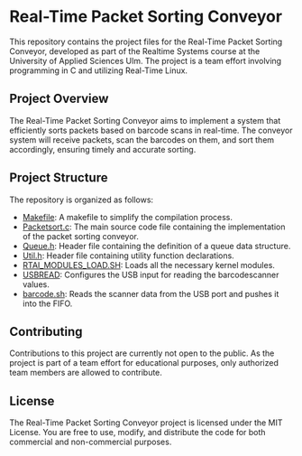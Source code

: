 # Real-Time Packet Sorting Conveyor

This repository contains the project files for the Real-Time Packet Sorting Conveyor, developed as part of the Realtime Systems course at the University of Applied Sciences Ulm. The project is a team effort involving programming in C and utilizing Real-Time Linux.

## Project Overview

The Real-Time Packet Sorting Conveyor aims to implement a system that efficiently sorts packets based on barcode scans in real-time. The conveyor system will receive packets, scan the barcodes on them, and sort them accordingly, ensuring timely and accurate sorting.

## Project Structure

The repository is organized as follows:

- [Makefile](/Makefile): A makefile to simplify the compilation process.
- [Packetsort.c](/Packetsort.c): The main source code file containing the implementation of the packet sorting conveyor.
- [Queue.h](/Queue.h): Header file containing the definition of a queue data structure.
- [Util.h](/Util.h): Header file containing utility function declarations.
- [RTAI_MODULES_LOAD.SH](/RTAI_MODULES_LOAD.SH): Loads all the necessary kernel modules.
- [USBREAD](/USBREAD): Configures the USB input for reading the barcodescanner values.
- [barcode.sh](/barcode.sh): Reads the scanner data from the USB port and pushes it into the FIFO.

## Contributing

Contributions to this project are currently not open to the public. As the project is part of a team effort for educational purposes, only authorized team members are allowed to contribute.

## License

The Real-Time Packet Sorting Conveyor project is licensed under the MIT License. You are free to use, modify, and distribute the code for both commercial and non-commercial purposes.
